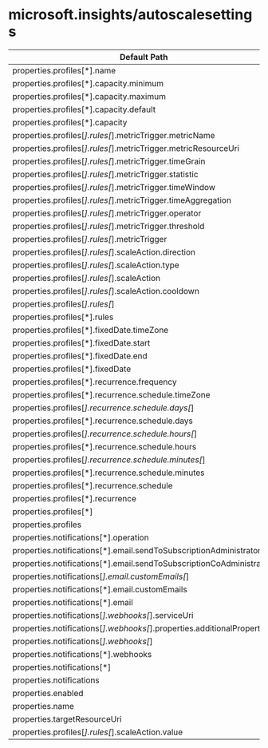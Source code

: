 # microsoft.insights/autoscalesettings

| Default Path | Alias |
|---|---|
| properties.profiles[*].name | Microsoft.Insights/autoscalesettings/profiles[*].name |
| properties.profiles[*].capacity.minimum | Microsoft.Insights/autoscalesettings/profiles[*].capacity.minimum |
| properties.profiles[*].capacity.maximum | Microsoft.Insights/autoscalesettings/profiles[*].capacity.maximum |
| properties.profiles[*].capacity.default | Microsoft.Insights/autoscalesettings/profiles[*].capacity.default |
| properties.profiles[*].capacity | Microsoft.Insights/autoscalesettings/profiles[*].capacity |
| properties.profiles[*].rules[*].metricTrigger.metricName | Microsoft.Insights/autoscalesettings/profiles[*].rules[*].metricTrigger.metricName |
| properties.profiles[*].rules[*].metricTrigger.metricResourceUri | Microsoft.Insights/autoscalesettings/profiles[*].rules[*].metricTrigger.metricResourceUri |
| properties.profiles[*].rules[*].metricTrigger.timeGrain | Microsoft.Insights/autoscalesettings/profiles[*].rules[*].metricTrigger.timeGrain |
| properties.profiles[*].rules[*].metricTrigger.statistic | Microsoft.Insights/autoscalesettings/profiles[*].rules[*].metricTrigger.statistic |
| properties.profiles[*].rules[*].metricTrigger.timeWindow | Microsoft.Insights/autoscalesettings/profiles[*].rules[*].metricTrigger.timeWindow |
| properties.profiles[*].rules[*].metricTrigger.timeAggregation | Microsoft.Insights/autoscalesettings/profiles[*].rules[*].metricTrigger.timeAggregation |
| properties.profiles[*].rules[*].metricTrigger.operator | Microsoft.Insights/autoscalesettings/profiles[*].rules[*].metricTrigger.operator |
| properties.profiles[*].rules[*].metricTrigger.threshold | Microsoft.Insights/autoscalesettings/profiles[*].rules[*].metricTrigger.threshold |
| properties.profiles[*].rules[*].metricTrigger | Microsoft.Insights/autoscalesettings/profiles[*].rules[*].metricTrigger |
| properties.profiles[*].rules[*].scaleAction.direction | Microsoft.Insights/autoscalesettings/profiles[*].rules[*].scaleAction.direction |
| properties.profiles[*].rules[*].scaleAction.type | Microsoft.Insights/autoscalesettings/profiles[*].rules[*].scaleAction.type |
| properties.profiles[*].rules[*].scaleAction | Microsoft.Insights/autoscalesettings/profiles[*].rules[*].scaleAction |
| properties.profiles[*].rules[*].scaleAction.cooldown | Microsoft.Insights/autoscalesettings/profiles[*].rules[*].scaleAction.cooldown |
| properties.profiles[*].rules[*] | Microsoft.Insights/autoscalesettings/profiles[*].rules[*] |
| properties.profiles[*].rules | Microsoft.Insights/autoscalesettings/profiles[*].rules |
| properties.profiles[*].fixedDate.timeZone | Microsoft.Insights/autoscalesettings/profiles[*].fixedDate.timeZone |
| properties.profiles[*].fixedDate.start | Microsoft.Insights/autoscalesettings/profiles[*].fixedDate.start |
| properties.profiles[*].fixedDate.end | Microsoft.Insights/autoscalesettings/profiles[*].fixedDate.end |
| properties.profiles[*].fixedDate | Microsoft.Insights/autoscalesettings/profiles[*].fixedDate |
| properties.profiles[*].recurrence.frequency | Microsoft.Insights/autoscalesettings/profiles[*].recurrence.frequency |
| properties.profiles[*].recurrence.schedule.timeZone | Microsoft.Insights/autoscalesettings/profiles[*].recurrence.schedule.timeZone |
| properties.profiles[*].recurrence.schedule.days[*] | Microsoft.Insights/autoscalesettings/profiles[*].recurrence.schedule.days[*] |
| properties.profiles[*].recurrence.schedule.days | Microsoft.Insights/autoscalesettings/profiles[*].recurrence.schedule.days |
| properties.profiles[*].recurrence.schedule.hours[*] | Microsoft.Insights/autoscalesettings/profiles[*].recurrence.schedule.hours[*] |
| properties.profiles[*].recurrence.schedule.hours | Microsoft.Insights/autoscalesettings/profiles[*].recurrence.schedule.hours |
| properties.profiles[*].recurrence.schedule.minutes[*] | Microsoft.Insights/autoscalesettings/profiles[*].recurrence.schedule.minutes[*] |
| properties.profiles[*].recurrence.schedule.minutes | Microsoft.Insights/autoscalesettings/profiles[*].recurrence.schedule.minutes |
| properties.profiles[*].recurrence.schedule | Microsoft.Insights/autoscalesettings/profiles[*].recurrence.schedule |
| properties.profiles[*].recurrence | Microsoft.Insights/autoscalesettings/profiles[*].recurrence |
| properties.profiles[*] | Microsoft.Insights/autoscalesettings/profiles[*] |
| properties.profiles | Microsoft.Insights/autoscalesettings/profiles |
| properties.notifications[*].operation | Microsoft.Insights/autoscalesettings/notifications[*].operation |
| properties.notifications[*].email.sendToSubscriptionAdministrator | Microsoft.Insights/autoscalesettings/notifications[*].email.sendToSubscriptionAdministrator |
| properties.notifications[*].email.sendToSubscriptionCoAdministrators | Microsoft.Insights/autoscalesettings/notifications[*].email.sendToSubscriptionCoAdministrators |
| properties.notifications[*].email.customEmails[*] | Microsoft.Insights/autoscalesettings/notifications[*].email.customEmails[*] |
| properties.notifications[*].email.customEmails | Microsoft.Insights/autoscalesettings/notifications[*].email.customEmails |
| properties.notifications[*].email | Microsoft.Insights/autoscalesettings/notifications[*].email |
| properties.notifications[*].webhooks[*].serviceUri | Microsoft.Insights/autoscalesettings/notifications[*].webhooks[*].serviceUri |
| properties.notifications[*].webhooks[*].properties.additionalProperties | Microsoft.Insights/autoscalesettings/notifications[*].webhooks[*].additionalProperties |
| properties.notifications[*].webhooks[*] | Microsoft.Insights/autoscalesettings/notifications[*].webhooks[*] |
| properties.notifications[*].webhooks | Microsoft.Insights/autoscalesettings/notifications[*].webhooks |
| properties.notifications[*] | Microsoft.Insights/autoscalesettings/notifications[*] |
| properties.notifications | Microsoft.Insights/autoscalesettings/notifications |
| properties.enabled | Microsoft.Insights/autoscalesettings/enabled |
| properties.name | Microsoft.Insights/autoscalesettings/name |
| properties.targetResourceUri | Microsoft.Insights/autoscalesettings/targetResourceUri |
| properties.profiles[*].rules[*].scaleAction.value | Microsoft.Insights/autoscalesettings/profiles[*].rules[*].scaleAction.value |

